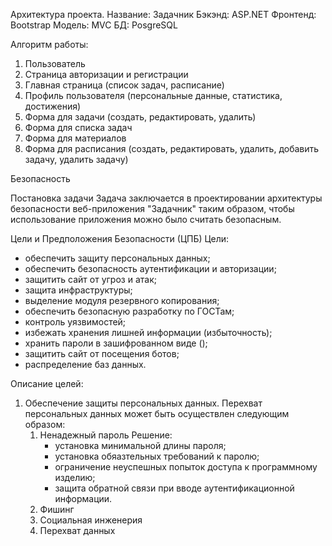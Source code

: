 
Архитектура проекта.
Название: Задачник
Бэкэнд: ASP.NET
Фронтенд: Bootstrap
Модель: MVC
БД: PosgreSQL

Алгоритм работы:
1. Пользователь 
2. Страница авторизации и регистрации
3. Главная страница (список задач, расписание)
4. Профиль пользователя (персональные данные, статистика, достижения)
5. Форма для задачи (создать, редактировать, удалить)
6. Форма для списка задач
7. Форма для материалов
8. Форма для расписания (создать, редактировать, удалить, добавить задачу, удалить задачу)

Безопасность 

Постановка задачи
Задача заключается в проектировании архитектуры безопасности веб-приложения "Задачник" таким образом, чтобы использование приложения можно было считать безопасным.

Цели и Предположения Безопасности (ЦПБ)
Цели:
 - обеспечить защиту персональных данных;
 - обеспечить безопасность аутентификации и авторизации;
 - защитить сайт от угроз и атак;
 - защита инфраструктуры;
 - выделение модуля резервного копирования;
 - обеспечить безопасную разработку по ГОСТам;
 - контроль уязвимостей;
 - избежать хранения лишней информации (избыточность);
 - хранить пароли в зашифрованном виде ();
 - защитить сайт от посещения ботов;
 - распределение баз данных.


Описание целей:
1. Обеспечение защиты персональных данных.
   Перехват персональных данных может быть осуществлен следующим образом:
     1) Ненадежный пароль
        Решение:
        - установка минимальной длины пароля;
        - установка обяазтельных требований к паролю;
        - ограничение неуспешных попыток доступа к программному изделию;
        - защита обратной связи при вводе аутентификационной информации.
      2) Фишинг
      3) Социальная инженерия
      4) Перехват данных
   
   

   

